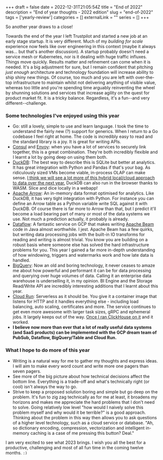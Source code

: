 +++ 
draft = false
date = 2022-12-31T21:05:54Z
title = "End of 2022"
description = "End of year thoughts - 2022 edition"
slug = "end-of-2022" 
tags = ['yearly-review']
categories = []
externalLink = ""
series = []
+++

So another year draws to a close!

Towards the end of the year I left Trustpilot and started a new job at an early stage startup. It is very different. Much of my _building for scale_ experience now feels like over engineering in this context (maybe it always was... but that's another discussion). A startup probably doesn't need a service mesh or Kubernetes, nor is it dealing with huge traffic influxes. Things move quickly. Results matter and refinement can come when it is needed. It's a big adjustment for sure, but I remain confident that pitching _just enough_ architecture and technology foundation will increase ability to ship shiny new things. Of course, too much and you are left with over-the-top infrastructure to maintain whilst not delivering anything of visible value, whereas too little and you're spending time arguably reinventing the wheel by shunning solutions and services that increase agility on the quest for product market fit. It is a tricky balance. Regardless, it's a fun--and very different--challenge.

### Some technologies I've enjoyed using this year

- Go: still a lovely, simple to use and learn language. I took the time to understand the fairly new (?) support for generics. When I return to a Go codebase I feel right at home. The code is incredibly easy to read and the standard library is a joy. It is great for writing APIs.
- [Consul](https://www.consul.io/) and [Envoy](https://www.envoyproxy.io/): when you have a lot of services to securely link together, this is a great combination. They're both incredibly flexible and I learnt a lot by going deep on using them both.
- [DuckDB](https://duckdb.org/): The best way to describe this is SQLite but better at analytics. It has great integration with Python and Pandas if that's your bag. As ridiculously sized VMs become viable, in-process OLAP can make sense. [I think we will see a lot more of this hybrid local/cloud approach to data over the next year.](https://motherduck.com/) DuckDB can also run in the browser thanks to WASM. Slice and dice locally in a webapp!
- [Apache Arrow](https://arrow.apache.org/): An in-memory data format optimised for analytics. Like DuckDB, it has very tight integration with Python. For instance you can define an Arrow table as a Python variable write SQL against it with DuckDB. Of course there is far more to Arrow than that, but I predict it'll become a load bearing part of many or most of the data systems we use. Not much a prediction actually, it probably is already.
- [Dataflow](https://cloud.google.com/dataflow): A fantastic service on GCP that makes writing [Apache Beam](https://beam.apache.org/) code in Java almost worthwhile. I jest. Apache Beam has a few quirks, but writing data processing jobs with the built-in IO transforms for reading and writing is almost trivial. You know you are building on a robust basis where someone else has solved the hard infrastructure problems for you. This year I gained a far more in-depth understanding of how windowing, triggers and watermarks work and how late data is handled. 
- [BigQuery](https://cloud.google.com/bigquery): Now an old and boring technology, it never ceases to amaze me about how powerful and performant it can be for data processing and querying over huge volumes of data. Calling it an enterprise data warehouse is underselling it, in my opinion. BI Engine and the Storage Read/Write API are incredibly interesting additions that I learnt about this year.
- [Cloud Run](https://cloud.google.com/run): Serverless as it should be. You give it a container image that listens for HTTP and it handles everything else - including load balancing, auto scaling, certificates and more. The service continues to get even more awesome with larger task sizes, gRPC and ephemeral jobs. It largely keeps out of the way. [Once I ran ClickHouse on it](/posts/clickhouse-on-cloud-run/) and it worked.
- **I believe now more than ever that a lot of really useful data systems (and SaaS products) can be implemented with the GCP dream team of PubSub, Dataflow, BigQuery/Table and Cloud Run.**

### What I hope to do more of this year

- Writing is a natural way for me to gather my thoughts and express ideas. I will aim to make every word count and write more one pagers than seven pagers.
- See more of the big picture about how technical decisions affect the bottom line. Everything is a trade-off and what's technically right (or cool) isn't always the way to go.
- Strive to keep a proposed solution boring and simple but go deep on the problem. It's fun to zig zag technically as for me at least, it broadens my horizons and makes me appreciate the hard problems that I don't need to solve. Going relatively low level "how would I naively solve this problem myself and why would it be terrible?" is a good approach. Thinking about the problem in this way then allows you to ask questions of a higher level technology, such as a cloud service or database. "Ah, so dictionary encoding, compression, vectorization and intelligent in-memory caching is a case of me pressing this button? Deal."

I am very excited to see what 2023 brings. I wish you all the best for a productive, challenging and most of all fun time in the coming twelve months. `:)`